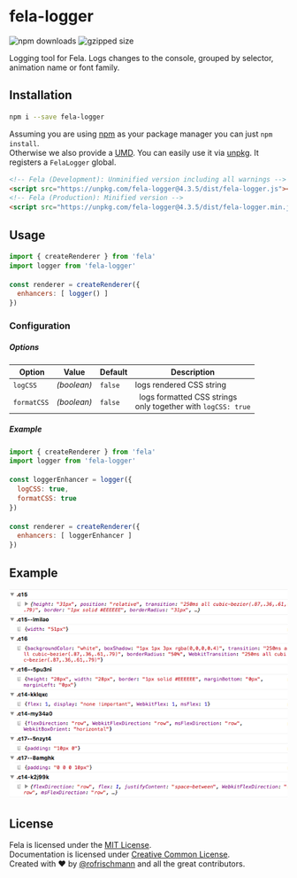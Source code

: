 # fela-logger

<img alt="npm downloads" src="https://img.shields.io/npm/dm/fela-logger.svg"> <img alt="gzipped size" src="https://img.shields.io/badge/gzipped-2.02kb-brightgreen.svg">

Logging tool for Fela. Logs changes to the console, grouped by selector, animation name or font family.

## Installation
```sh
npm i --save fela-logger
```
Assuming you are using [npm](https://www.npmjs.com) as your package manager you can just `npm install`.<br>
Otherwise we also provide a [UMD](https://github.com/umdjs/umd). You can easily use it via [unpkg](https://unpkg.com/). It registers a `FelaLogger` global.
```HTML
<!-- Fela (Development): Unminified version including all warnings -->
<script src="https://unpkg.com/fela-logger@4.3.5/dist/fela-logger.js"></script>
<!-- Fela (Production): Minified version -->
<script src="https://unpkg.com/fela-logger@4.3.5/dist/fela-logger.min.js"></script>
```


## Usage
```javascript
import { createRenderer } from 'fela'
import logger from 'fela-logger'

const renderer = createRenderer({
  enhancers: [ logger() ]
})
```
### Configuration
##### Options
| Option | Value | Default | Description |
| --- | --- | --- | --- |
| `logCSS` | *(boolean)* | `false` | logs rendered CSS string |
| `formatCSS` | *(boolean)* | `false` |  logs formatted CSS strings<br>only together with `logCSS: true` |

##### Example
```javascript
import { createRenderer } from 'fela'
import logger from 'fela-logger'

const loggerEnhancer = logger({
  logCSS: true,
  formatCSS: true
})

const renderer = createRenderer({
  enhancers: [ loggerEnhancer ]
})
```

## Example
<img src="preview.png">

## License
Fela is licensed under the [MIT License](http://opensource.org/licenses/MIT).<br>
Documentation is licensed under [Creative Common License](http://creativecommons.org/licenses/by/4.0/).<br>
Created with ♥ by [@rofrischmann](http://rofrischmann.de) and all the great contributors.
